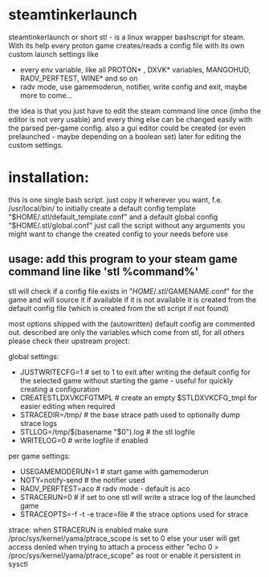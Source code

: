 # steamtinkerlaunch

steamtinkerlaunch or short stl - is a linux wrapper bashscript for steam.
With its help every proton game creates/reads a config file with its own custom launch settings like
* every env variable, like all PROTON* , DXVK* variables, MANGOHUD, RADV_PERFTEST, WINE* and so on
* radv mode, use gamemoderun, notifier, write config and exit, maybe more to come...

the idea is that you just have to edit the steam command line once (imho the editor is not very usable)
and every thing else can be changed easily with the parsed per-game config.
also a gui editor could be created (or even prelaunched - maybe depending on a boolean set) later for editing the custom settings.

# installation: 
this is one single bash script. just copy it wherever you want, f.e. /usr/local/bin/
to initially create a default config template "$HOME/.stl/default_template.conf"
and a default global config "$HOME/.stl/global.conf"
just call the script without any arguments
you might want to change the created config to your needs before use


usage: add this program to your steam game command line like 'stl %command%'
-----------------------------------
stl will check if a config file exists in "$HOME/.stl/$GAMENAME.conf" for the game and will source it if available
if it is not available it is created from the default config file (which is created from the stl script if not found)

most options shipped with the (autowritten) default config are commented out.
described are only the variables which come from stl, for all others please check their upstream project:

global settings:

* JUSTWRITECFG=1 							# set to 1 to exit after writing the default config for the selected game without starting the game - useful for quickly creating a configuration
* CREATESTLDXVKCFGTMPL						# create an empty $STLDXVKCFG_tmpl for easier editing when required
* STRACEDIR=/tmp/ 							# the base strace path used to optionally dump strace logs
* STLLOG=/tmp/$(basename "$0").log			# the stl logfile
* WRITELOG=0								# write logfile if enabled


per game settings:

* USEGAMEMODERUN=1							# start game with gamemoderun
* NOTY=notify-send							# the notifier used
* RADV_PERFTEST=aco							# radv mode - default is aco
* STRACERUN=0 								# if set to one stl will write a strace log of the launched game
* STRACEOPTS=-f -t -e trace=file			# the strace options used for strace


strace:
when STRACERUN is enabled make sure
/proc/sys/kernel/yama/ptrace_scope is set to 0
else your user will get access denied when trying to attach a process
either "echo 0 > /proc/sys/kernel/yama/ptrace_scope" as root or enable it persistent in sysctl
